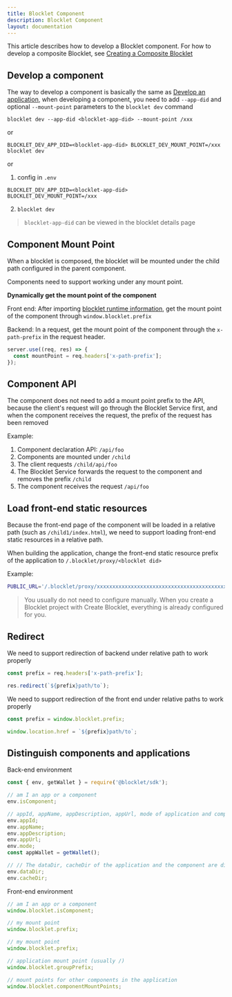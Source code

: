 ```yaml
---
title: Blocklet Component
description: Blocklet Component
layout: documentation
---
```


This article describes how to develop a Blocklet component. For how to develop a composite Blocklet, see [Creating a Composite Blocklet](/how-to/composite-blocklet)

## Develop a component

The way to develop a component is basically the same as [Develop an application](/how-to/develop), when developing a component, you need to add `--app-did` and optional `--mount-point` parameters to the `blocklet dev` command

`blocklet dev --app-did <blocklet-app-did> --mount-point /xxx`

or

`BLOCKLET_DEV_APP_DID=<blocklet-app-did> BLOCKLET_DEV_MOUNT_POINT=/xxx blocklet dev`

or

1. config in `.env`
```
BLOCKLET_DEV_APP_DID=<blocklet-app-did>
BLOCKLET_DEV_MOUNT_POINT=/xxx
```
2. `blocklet dev`

> `blocklet-app-did` can be viewed in the blocklet details page

## Component Mount Point

When a blocklet is composed, the blocklet will be mounted under the child path configured in the parent component.

Components need to support working under any mount point.

**Dynamically get the mount point of the component**

Front end: After importing [blocklet runtime information](/reference/blocklet-js), get the mount point of the component through `window.blocklet.prefix`

Backend: In a request, get the mount point of the component through the `x-path-prefix` in the request header.

```js
server.use((req, res) => {
  const mountPoint = req.headers['x-path-prefix'];
});
```

## Component API

The component does not need to add a mount point prefix to the API, because the client's request will go through the Blocklet Service first, and when the component receives the request, the prefix of the request has been removed

Example:

1. Component declaration API: `/api/foo`
2. Components are mounted under `/child`
3. The client requests `/child/api/foo`
4. The Blocklet Service forwards the request to the component and removes the prefix `/child`
5. The component receives the request `/api/foo`

## Load front-end static resources

Because the front-end page of the component will be loaded in a relative path (such as `/child1/index.html`), we need to support loading front-end static resources in a relative path.

When building the application, change the front-end static resource prefix of the application to `/.blocklet/proxy/<blocklet did>`

Example:

```bash
PUBLIC_URL='/.blocklet/proxy/xxxxxxxxxxxxxxxxxxxxxxxxxxxxxxxxxxxxxxxxxx' npm run build
```

> You usually do not need to configure manually. When you create a Blocklet project with Create Blocklet, everything is already configured for you.

## Redirect

We need to support redirection of backend under relative path to work properly

```js
const prefix = req.headers['x-path-prefix'];

res.redirect(`${prefix}path/to`);
```

We need to support redirection of the front end under relative paths to work properly

```js
const prefix = window.blocklet.prefix;

window.location.href = `${prefix}path/to`;
```

## Distinguish components and applications

Back-end environment

```js
const { env, getWallet } = require('@blocklet/sdk');

// am I an app or a component
env.isComponent;

// appId, appName, appDescription, appUrl, mode of application and component are the same
env.appId;
env.appName;
env.appDescription;
env.appUrl;
env.mode;
const appWallet = getWallet();

// // The dataDir, cacheDir of the application and the component are different
env.dataDir;
env.cacheDir;
```

Front-end environment

```js
// am I an app or a component
window.blocklet.isComponent;

// my mount point
window.blocklet.prefix;

// my mount point
window.blocklet.prefix;

// application mount point (usually /)
window.blocklet.groupPrefix;

// mount points for other components in the application
window.blocklet.componentMountPoints;
```
